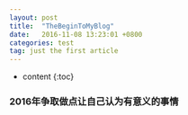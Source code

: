 ```yaml
---
layout: post
title:  "TheBeginToMyBlog"
date:   2016-11-08 13:23:01 +0800
categories: test
tag: just the first article
---
```


* content
{:toc}


### 2016年争取做点让自己认为有意义的事情

